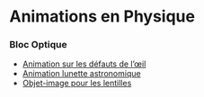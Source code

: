# Animations en Physique



### Bloc Optique

* [Animation sur les défauts de l’œil](https://youtu.be/QSHyidVFEsw)
* [Animation lunette astronomique](https://youtu.be/xBk9Hl6tTvs)
* [Objet-image pour les lentilles](https://youtu.be/St9bJM89aUI)


